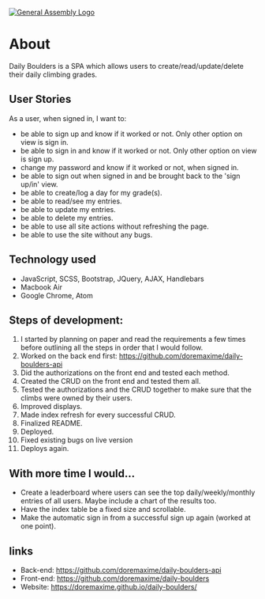 [![General Assembly Logo](https://camo.githubusercontent.com/1a91b05b8f4d44b5bbfb83abac2b0996d8e26c92/687474703a2f2f692e696d6775722e636f6d2f6b6538555354712e706e67)](https://generalassemb.ly/education/web-development-immersive)

# About

Daily Boulders is a SPA which allows users to create/read/update/delete their daily climbing grades.

## User Stories

As a user, when signed in, I want to:
-  be able to sign up and know if it worked or not. Only other option on view is sign in.
-  be able to sign in and know if it worked or not. Only other option on view is sign up.
-  change my password and know if it worked or not, when signed in.
-  be able to sign out when signed in and be brought back to the 'sign up/in' view.
-  be able to create/log a day for my grade(s).
-  be able to read/see my entries.
-  be able to update my entries.
-  be able to delete my entries.
-  be able to use all site actions without refreshing the page.
-  be able to use the site without any bugs.

## Technology used

-  JavaScript, SCSS, Bootstrap, JQuery, AJAX, Handlebars
-  Macbook Air
-  Google Chrome, Atom

## Steps of development:

1. I started by planning on paper and read the requirements a few times before outlining all the steps in order that I would follow.
2. Worked on the back end first: https://github.com/doremaxime/daily-boulders-api
3. Did the authorizations on the front end and tested each method.
4. Created the CRUD on the front end and tested them all.
5. Tested the authorizations and the CRUD together to make sure that the climbs were owned by their users.
6. Improved displays.
7. Made index refresh for every successful CRUD.
8. Finalized README.
9. Deployed.
10. Fixed existing bugs on live version
11. Deploys again.

## With more time I would...

- Create a leaderboard where users can see the top daily/weekly/monthly entries of all users. Maybe include a chart of the results too.
- Have the index table be a fixed size and scrollable.
- Make the automatic sign in from a successful sign up again (worked at one point).

## links

-  Back-end: https://github.com/doremaxime/daily-boulders-api
-  Front-end: https://github.com/doremaxime/daily-boulders
-  Website: https://doremaxime.github.io/daily-boulders/
